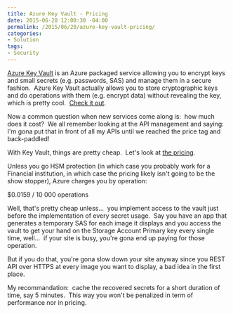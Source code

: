 ```yaml
---
title: Azure Key Vault - Pricing
date: 2015-06-20 12:00:30 -04:00
permalink: /2015/06/20/azure-key-vault-pricing/
categories:
- Solution
tags:
- Security
---
```

<a href="http://vincentlauzon.com/2015/06/13/azure-key-vault-step-by-step/">Azure Key Vault</a> is an Azure packaged service allowing you to encrypt keys and small secrets (e.g. passwords, SAS) and manage them in a secure fashion.  Azure Key Vault actually allows you to store cryptographic keys and do operations with them (e.g. encrypt data) without revealing the key, which is pretty cool.  <a href="http://azure.microsoft.com/en-us/services/key-vault/">Check it out</a>.

Now a common question when new services come along is:  how much does it cost?  We all remember looking at the API management and saying:  I'm gona put that in front of all my APIs until we reached the price tag and back-paddled!

With Key Vault, things are pretty cheap.  Let's look at <a href="http://azure.microsoft.com/en-us/pricing/details/key-vault/" target="_blank">the pricing</a>.

Unless you go HSM protection (in which case you probably work for a Financial institution, in which case the pricing likely isn't going to be the show stopper), Azure charges you by operation:

$0.0159 / 10 000 operations

Well, that's pretty cheap unless...  you implement access to the vault just before the implementation of every secret usage.  Say you have an app that generates a temporary SAS for each image it displays and you access the vault to get your hand on the Storage Account Primary key every single time, well...  if your site is busy, you're gona end up paying for those operation.

But if you do that, you're gona slow down your site anyway since you REST API over HTTPS at every image you want to display, a bad idea in the first place.

My recommandation:  cache the recovered secrets for a short duration of time, say 5 minutes.  This way you won't be penalized in term of performance nor in pricing.
